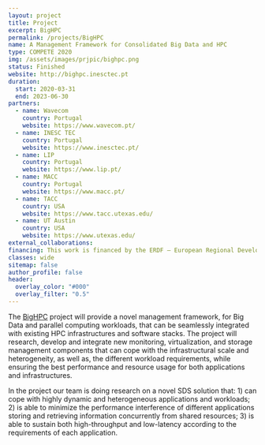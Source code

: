 ```yaml
---
layout: project
title: Project
excerpt: BigHPC
permalink: /projects/BigHPC
name: A Management Framework for Consolidated Big Data and HPC
type: COMPETE 2020
img: /assets/images/prjpic/bighpc.png
status: Finished
website: http://bighpc.inesctec.pt
duration:
  start: 2020-03-31
  end: 2023-06-30
partners:
  - name: Wavecom
    country: Portugal
    website: https://www.wavecom.pt/
  - name: INESC TEC
    country: Portugal
    website: https://www.inesctec.pt/
  - name: LIP
    country: Portugal
    website: https://www.lip.pt/
  - name: MACC
    country: Portugal
    website: https://www.macc.pt/
  - name: TACC
    country: USA
    website: https://www.tacc.utexas.edu/
  - name: UT Austin
    country: USA
    website: https://www.utexas.edu/
external_collaborations:
financing: This work is financed by the ERDF – European Regional Development Fund through the Operational Programme for Competitiveness and Internationalisation - COMPETE 2020 Programme and by National Funds through the Portuguese funding agency, FCT - Fundação para a Ciência e a Tecnologia within project POCI-01-0247-FEDER-045924.
classes: wide
sitemap: false
author_profile: false
header:
  overlay_color: "#000"
  overlay_filter: "0.5"
---
```



The [BigHPC](http://bighpc.inesctec.pt) project will provide a novel management framework, for Big Data and parallel computing workloads, that can be seamlessly integrated with existing HPC infrastructures and software stacks. The project will research, develop and integrate new monitoring, virtualization, and storage management components that can cope with the infrastructural scale and heterogeneity, as well as, the different workload requirements, while ensuring the best performance and resource usage for both applications and infrastructures.

In the project our team is doing research on a novel SDS solution that: 1) can cope with highly dynamic and heterogeneous applications and workloads; 2) is able to minimize the performance interference of different applications storing and retrieving information concurrently from shared resources; 3) is able to sustain both high-throughput and low-latency according to the requirements of each application.
